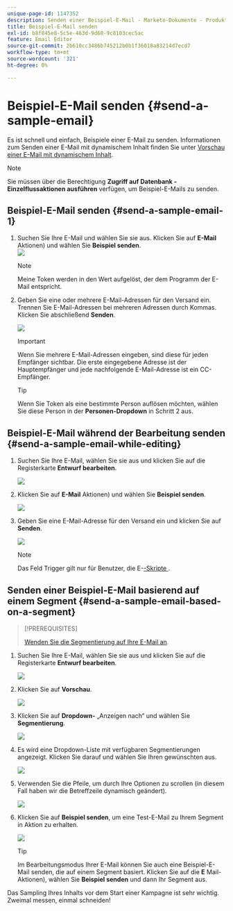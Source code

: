 ```yaml
---
unique-page-id: 1147352
description: Senden einer Beispiel-E-Mail - Marketo-Dokumente - Produktdokumentation
title: Beispiel-E-Mail senden
exl-id: b8f845e8-5c5e-463d-9d60-9c8103cec5ac
feature: Email Editor
source-git-commit: 2b610cc3486b745212b0b1f36018a83214d7ecd7
workflow-type: tm+mt
source-wordcount: '321'
ht-degree: 0%

---
```


# Beispiel-E-Mail senden {#send-a-sample-email}

Es ist schnell und einfach, Beispiele einer E-Mail zu senden. Informationen zum Senden einer E-Mail mit dynamischem Inhalt finden Sie unter [Vorschau einer E-Mail mit dynamischem Inhalt](/help/marketo/product-docs/email-marketing/general/functions-in-the-editor/preview-an-email-with-dynamic-content.md).

>[!NOTE]
>
>Sie müssen über die Berechtigung **Zugriff auf Datenbank - Einzelflussaktionen ausführen** verfügen, um Beispiel-E-Mails zu senden.

## Beispiel-E-Mail senden {#send-a-sample-email-1}

1. Suchen Sie Ihre E-Mail und wählen Sie sie aus. Klicken Sie auf **E-Mail** Aktionen) und wählen Sie **Beispiel senden**.\
   ![](assets/one-281-29.jpg)

   >[!NOTE]
   >
   >Meine Token werden in den Wert aufgelöst, der dem Programm der E-Mail entspricht.

1. Geben Sie eine oder mehrere E-Mail-Adressen für den Versand ein. Trennen Sie E-Mail-Adressen bei mehreren Adressen durch Kommas. Klicken Sie abschließend **Senden**.

   ![](assets/two.png)

   >[!IMPORTANT]
   >
   >Wenn Sie mehrere E-Mail-Adressen eingeben, sind diese für jeden Empfänger sichtbar. Die erste eingegebene Adresse ist der Hauptempfänger und jede nachfolgende E-Mail-Adresse ist ein CC-Empfänger.

   >[!TIP]
   >
   >Wenn Sie Token als eine bestimmte Person auflösen möchten, wählen Sie diese Person in der **Personen-Dropdown** in Schritt 2 aus.

## Beispiel-E-Mail während der Bearbeitung senden {#send-a-sample-email-while-editing}

1. Suchen Sie Ihre E-Mail, wählen Sie sie aus und klicken Sie auf die Registerkarte **Entwurf bearbeiten**.

   ![](assets/three-281-29.jpg)

1. Klicken Sie auf **E-Mail** Aktionen) und wählen Sie **Beispiel senden**.

   ![](assets/four.png)

1. Geben Sie eine E-Mail-Adresse für den Versand ein und klicken Sie auf **Senden**.

   ![](assets/two.png)

   >[!NOTE]
   >
   >Das Feld Trigger gilt nur für Benutzer, die E-[-Skripte ](https://experienceleague.adobe.com/de/docs/marketo-developer/marketo/email-scripting).

## Senden einer Beispiel-E-Mail basierend auf einem Segment {#send-a-sample-email-based-on-a-segment}

>[!PREREQUISITES]
>
>[Wenden Sie die Segmentierung auf Ihre E-Mail an](/help/marketo/product-docs/email-marketing/general/functions-in-the-editor/using-dynamic-content-in-an-email.md).

1. Suchen Sie Ihre E-Mail, wählen Sie sie aus und klicken Sie auf die Registerkarte **Entwurf bearbeiten**.

   ![](assets/three-281-29.jpg)

1. Klicken Sie auf **Vorschau**.

   ![](assets/1.png)

1. Klicken Sie auf **Dropdown-** „Anzeigen nach“ und wählen Sie **Segmentierung**.

   ![](assets/2.png)

1. Es wird eine Dropdown-Liste mit verfügbaren Segmentierungen angezeigt. Klicken Sie darauf und wählen Sie Ihren gewünschten aus.

   ![](assets/3.png)

1. Verwenden Sie die Pfeile, um durch Ihre Optionen zu scrollen (in diesem Fall haben wir die Betreffzeile dynamisch geändert).

   ![](assets/4.png)

1. Klicken Sie auf **Beispiel senden**, um eine Test-E-Mail zu Ihrem Segment in Aktion zu erhalten.

   ![](assets/5.png)

   >[!TIP]
   >
   >Im Bearbeitungsmodus Ihrer E-Mail können Sie auch eine Beispiel-E-Mail senden, die auf einem Segment basiert. Klicken Sie auf die **E** Mail-Aktionen), wählen Sie **Beispiel senden** und dann Ihr Segment aus.

Das Sampling Ihres Inhalts vor dem Start einer Kampagne ist sehr wichtig. Zweimal messen, einmal schneiden!
